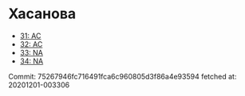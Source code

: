 # Хасанова
- [31: AC](31.md)
- [32: AC](32.md)
- [33: NA](33.md)
- [34: NA](34.md)

Commit: 75267946fc716491fca6c960805d3f86a4e93594
 fetched at: 20201201-003306
